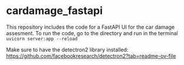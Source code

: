 # cardamage_fastapi

This repository includes the code for a FastAPI UI for the car damage assesment.
To run the code, go to the directory and run in the terminal 
``
uvicorn server:app --reload
``

Make sure to have the detectron2 library installed:
https://github.com/facebookresearch/detectron2?tab=readme-ov-file
